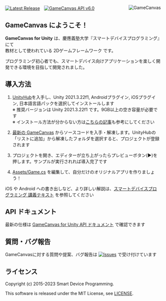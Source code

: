 [![Latest Release](https://img.shields.io/github/release/sfc-sdp/GameCanvas-Unity.svg)](https://github.com/sfc-sdp/GameCanvas-Unity/releases/latest)　[![GameCanvas API v6.0](https://img.shields.io/badge/GameCanvas%20API-v6.0-yellow.svg)](https://sfc-sdp.github.io/GameCanvas-Unity/)
[<img alt="GameCanvas" align="right" src="Assets/GameCanvas/Icons/icon_android_full.png"/>](https://github.com/sfc-sdp/GameCanvas-Unity/releases/latest)

## GameCanvas にようこそ！

**GameCanvas for Unity** は、慶應義塾大学『スマートデバイスプログラミング』にて  
教材として使われている 2Dゲームフレームワーク です。

プログラミング初心者でも、スマートデバイス向けアプリケーションを楽しく開発できる環境を目指して開発されました。

## 導入方法
1. [UnityHub](https://unity3d.com/jp/get-unity/download)を入手し、Unity 2021.3.22f1, Androidプラグイン, iOSプラグイン, 日本語言語パックを選択してインストールします  
※ 推奨バージョンは Unity 2021.3.22f1 です。9GB以上の空き容量が必要です  
※ インストール方法が分からない方は[こちらの記事](https://creive.me/archives/13376/)も参考にしてください

2. [最新の GameCanvas](https://github.com/sfc-sdp/GameCanvas-Unity/releases/latest) からソースコードを入手・解凍します。UnityHubの「リストに追加」から解凍したフォルダを選択すると、プロジェクトが登録されます

3. プロジェクトを開き、エディターが立ち上がったらプレビューボタン(▶️)を押します。サンプルが実行されれば導入完了です

4. [Assets/Game.cs](Assets/Game.cs) を編集して、自分だけのオリジナルアプリを作りましょう！

iOS や Android への書き出しなど、より詳しい解説は、[スマートデバイスプログラミング 講義テキスト](https://github.com/sfc-sdp/SDP-Textbook) を参照してください

## API ドキュメント
最新の仕様は [GameCanvas for Unity API ドキュメント](https://sfc-sdp.github.io/GameCanvas-Unity/) で確認できます

## 質問・バグ報告
GameCanvasに対する質問や提案、バグ報告は [![Issues](https://img.shields.io/github/issues/sfc-sdp/GameCanvas-Unity.svg)](https://github.com/sfc-sdp/GameCanvas-Unity/issues) で受け付けています

## ライセンス
Copyright (c) 2015-2023 Smart Device Programming.

This software is released under the MIT License, see [LICENSE](LICENSE).
